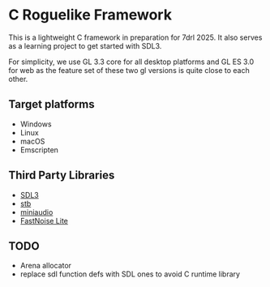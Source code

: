 
# C Roguelike Framework
This is a lightweight C framework in preparation for 7drl 2025.
It also serves as a learning project to get started with SDL3.

For simplicity, we use GL 3.3 core for all desktop platforms and GL ES 3.0
for web as the feature set of these two gl versions is quite close to each
other.

## Target platforms
- Windows
- Linux
- macOS
- Emscripten

## Third Party Libraries
- [SDL3](https://github.com/libsdl-org/SDL)
- [stb](https://github.com/nothings/stb/)
- [miniaudio](https://github.com/mackron/miniaudio)
- [FastNoise Lite](https://github.com/Auburn/FastNoiseLite/)

## TODO
- Arena allocator
- replace sdl function defs with SDL ones to avoid C runtime library